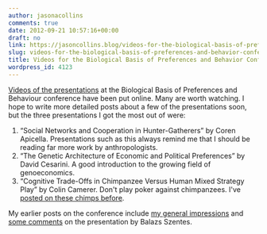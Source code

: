 ```yaml
---
author: jasonacollins
comments: true
date: 2012-09-21 10:57:16+00:00
draft: no
link: https://jasoncollins.blog/videos-for-the-biological-basis-of-preferences-and-behavior-conference/
slug: videos-for-the-biological-basis-of-preferences-and-behavior-conference
title: Videos for the Biological Basis of Preferences and Behavior Conference
wordpress_id: 4123
---
```


[Videos of the presentations](http://bfi.uchicago.edu/events/20120504_biologicalbasis/) at the Biological Basis of Preferences and Behaviour conference have been put online. Many are worth watching. I hope to write more detailed posts about a few of the presentations soon, but the three presentations I got the most out of were:

1. “Social Networks and Cooperation in Hunter-Gatherers” by Coren Apicella. Presentations such as this always remind me that I should be reading far more work by anthropologists.
2. “The Genetic Architecture of Economic and Political Preferences” by David Cesarini. A good introduction to the growing field of genoeconomics.
3. “Cognitive Trade-Offs in Chimpanzee Versus Human Mixed Strategy Play” by Colin Camerer. Don't play poker against chimpanzees. I've [posted on these chimps before](https://jasoncollins.blog/chimps-1-humans-0/).

My earlier posts on the conference include [my general impressions](https://jasoncollins.blog/the-biological-basis-of-preferences-and-behaviour-conference/) and [some comments](https://jasoncollins.blog/game-theory-and-the-peacocks-tail/) on the presentation by Balazs Szentes.
